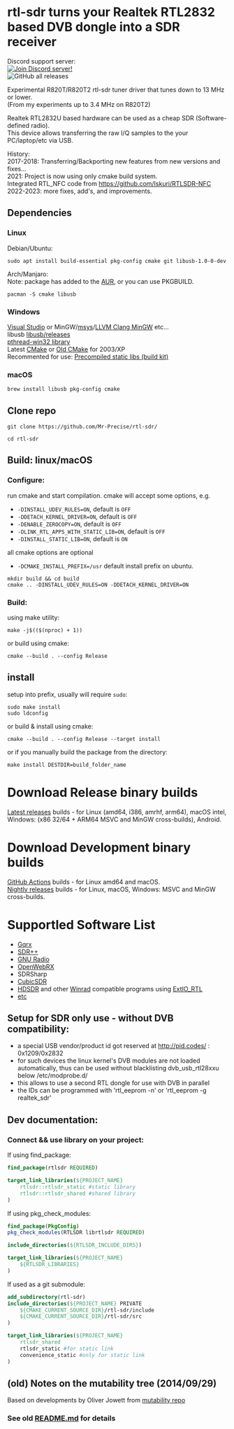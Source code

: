 rtl-sdr turns your Realtek RTL2832 based DVB dongle into a SDR receiver
======================================================================
Discord support server:  
[![Join Discord server!](https://invidget.switchblade.xyz/HP99wM4yNR)](http://discord.gg/HP99wM4yNR)  
![GitHub all releases](https://img.shields.io/github/downloads/Mr-Precise/rtl-sdr/total?color=%23477CE0&label=Total%20downloads%3A&style=for-the-badge)  

Experimental R820T/R820T2 rtl-sdr tuner driver that tunes down to 13 MHz or lower.  
(From my experiments up to 3.4 MHz on R820T2)

Realtek RTL2832U based hardware can be used as a cheap SDR (Software-defined radio).  
This device allows transferring the raw I/Q samples to the your PC/laptop/etc via USB.

History:  
2017-2018: Transferring/Backporting new features from new versions and fixes...  
2021: Project is now using only cmake build system.  
Integrated RTL_NFC code from https://github.com/Iskuri/RTLSDR-NFC  
2022-2023: more fixes, add's, and improvements.

## Dependencies
### Linux
Debian/Ubuntu:
```
sudo apt install build-essential pkg-config cmake git libusb-1.0-0-dev
```
Arch/Manjaro:  
Note: package has added to the [AUR](https://aur.archlinux.org/packages/rtl-sdr-exp-git), or you can use PKGBUILD.  
```
pacman -S cmake libusb
```
### Windows
[Visual Studio](https://visualstudio.microsoft.com/) or MinGW/[msys](https://www.msys2.org/)/[LLVM Clang MinGW](https://github.com/mstorsjo/llvm-mingw) etc...  
libusb [libusb/releases](https://github.com/libusb/libusb/releases)  
[pthread-win32 library](https://github.com/GerHobbelt/pthread-win32)  
Latest [CMake](https://cmake.org/download/) or [Old CMake](https://github.com/Kitware/CMake/releases/tag/v3.13.4) for 2003/XP  
Recommented for use: [Precompiled static libs (build kit)](https://github.com/Mr-Precise/SDR-binary-builds-stuff/releases/tag/windows)

### macOS
```
brew install libusb pkg-config cmake
```
## Clone repo

```
git clone https://github.com/Mr-Precise/rtl-sdr/

cd rtl-sdr
```

## Build: linux/macOS
### Configure:
run cmake and start compilation. cmake will accept some options, e.g.
* `-DINSTALL_UDEV_RULES=ON`, default is `OFF`
* `-DDETACH_KERNEL_DRIVER=ON`, default is `OFF`
* `-DENABLE_ZEROCOPY=ON`, default is `OFF`
* `-DLINK_RTL_APPS_WITH_STATIC_LIB=ON`, default is `OFF`
* `-DINSTALL_STATIC_LIB=ON`, default is `ON`

all cmake options are optional  
* `-DCMAKE_INSTALL_PREFIX=/usr` default install prefix on ubuntu.

```
mkdir build && cd build
cmake .. -DINSTALL_UDEV_RULES=ON -DDETACH_KERNEL_DRIVER=ON
```
### Build:
using make utility:
```
make -j$(($(nproc) + 1))
```
or build using cmake:
```
cmake --build . --config Release
```

## install
setup into prefix, usually will require `sudo`:
```
sudo make install
sudo ldconfig
```
or build & install using cmake:
```
cmake --build . --config Release --target install
```
or if you manually build the package from the directory:
```
make install DESTDIR=build_folder_name
```
# Download Release binary builds
[Latest releases](https://github.com/Mr-Precise/rtl-sdr/releases/latest) builds - for Linux (amd64, i386, amrhf, arm64), macOS intel, Windows: (x86 32/64 + ARM64 MSVC and MinGW cross-builds), Android.

# Download Development binary builds

[GitHub Actions](https://github.com/Mr-Precise/rtl-sdr/actions) builds - for Linux amd64 and macOS.  
[Nightly releases](https://github.com/Mr-Precise/rtl-sdr/releases/tag/nightly) builds - for Linux, macOS, Windows: MSVC and MinGW cross-builds.

# Supportled Software List
- [Gqrx](https://github.com/gqrx-sdr/gqrx)
- [SDR++](https://github.com/AlexandreRouma/SDRPlusPlus)
- [GNU Radio](https://github.com/gnuradio/gnuradio)
- [OpenWebRX](https://github.com/jketterl/openwebrx)
- SDRSharp
- [CubicSDR](https://github.com/cjcliffe/CubicSDR)
- [HDSDR](https://hdsdr.de/) and other [Winrad](https://www.i2phd.org/winrad/) compatible programs using [ExtIO_RTL](https://github.com/Mr-Precise/ExtIO_RTL)
- [etc](https://www.rtl-sdr.com/big-list-rtl-sdr-supported-software/)  

## Setup for SDR only use - without DVB compatibility:

- a special USB vendor/product id got reserved at http://pid.codes/ : 0x1209/0x2832
- for such devices the linux kernel's DVB modules are not loaded automatically,
  thus can be used without blacklisting dvb_usb_rtl28xxu below /etc/modprobe.d/
- this allows to use a second RTL dongle for use with DVB in parallel
- the IDs can be programmed with 'rtl_eeprom -n' or 'rtl_eeprom -g realtek_sdr'  

## Dev documentation:
### Connect && use library on your project:
If using find_package:
```cmake
find_package(rtlsdr REQUIRED)

target_link_libraries(${PROJECT_NAME}
    rtlsdr::rtlsdr_static #static library
    rtlsdr::rtlsdr_shared #shared library
)
```
If using pkg_check_modules:
```cmake
find_package(PkgConfig)
pkg_check_modules(RTLSDR librtlsdr REQUIRED)

include_directories(${RTLSDR_INCLUDE_DIRS})

target_link_libraries(${PROJECT_NAME}
    ${RTLSDR_LIBRARIES}
)
```
If used as a git submodule:
```cmake
add_subdirectory(rtl-sdr)
include_directories(${PROJECT_NAME} PRIVATE
    ${CMAKE_CURRENT_SOURCE_DIR}/rtl-sdr/include
    ${CMAKE_CURRENT_SOURCE_DIR}/rtl-sdr/src
)

target_link_libraries(${PROJECT_NAME}
    rtlsdr_shared
    rtlsdr_static #for static link
    convenience_static #only for static link
)
```

## (old) Notes on the mutability tree (2014/09/29)
Based on developments by Oliver Jowett from [mutability repo](https://github.com/mutability/rtl-sdr)  
### See old [README.md](README.old.md) for details
